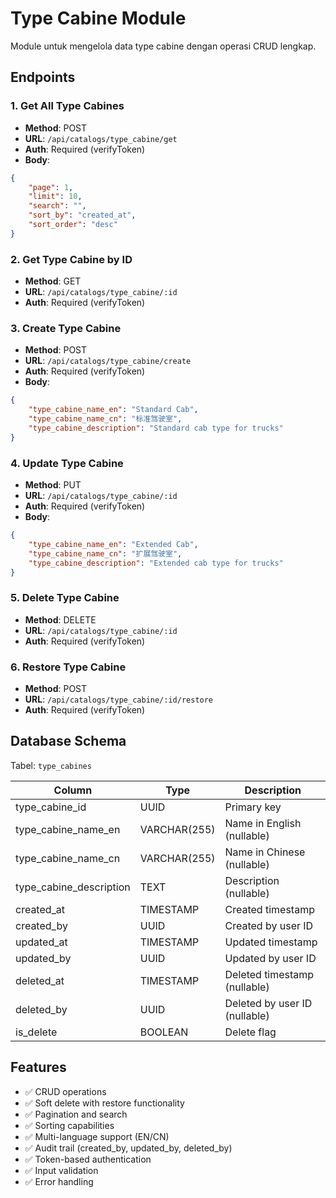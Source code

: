 # Type Cabine Module

Module untuk mengelola data type cabine dengan operasi CRUD lengkap.

## Endpoints

### 1. Get All Type Cabines
- **Method**: POST
- **URL**: `/api/catalogs/type_cabine/get`
- **Auth**: Required (verifyToken)
- **Body**:
```json
{
    "page": 1,
    "limit": 10,
    "search": "",
    "sort_by": "created_at",
    "sort_order": "desc"
}
```

### 2. Get Type Cabine by ID
- **Method**: GET
- **URL**: `/api/catalogs/type_cabine/:id`
- **Auth**: Required (verifyToken)

### 3. Create Type Cabine
- **Method**: POST
- **URL**: `/api/catalogs/type_cabine/create`
- **Auth**: Required (verifyToken)
- **Body**:
```json
{
    "type_cabine_name_en": "Standard Cab",
    "type_cabine_name_cn": "标准驾驶室",
    "type_cabine_description": "Standard cab type for trucks"
}
```

### 4. Update Type Cabine
- **Method**: PUT
- **URL**: `/api/catalogs/type_cabine/:id`
- **Auth**: Required (verifyToken)
- **Body**:
```json
{
    "type_cabine_name_en": "Extended Cab",
    "type_cabine_name_cn": "扩展驾驶室",
    "type_cabine_description": "Extended cab type for trucks"
}
```

### 5. Delete Type Cabine
- **Method**: DELETE
- **URL**: `/api/catalogs/type_cabine/:id`
- **Auth**: Required (verifyToken)

### 6. Restore Type Cabine
- **Method**: POST
- **URL**: `/api/catalogs/type_cabine/:id/restore`
- **Auth**: Required (verifyToken)

## Database Schema

Tabel: `type_cabines`

| Column | Type | Description |
|--------|------|-------------|
| type_cabine_id | UUID | Primary key |
| type_cabine_name_en | VARCHAR(255) | Name in English (nullable) |
| type_cabine_name_cn | VARCHAR(255) | Name in Chinese (nullable) |
| type_cabine_description | TEXT | Description (nullable) |
| created_at | TIMESTAMP | Created timestamp |
| created_by | UUID | Created by user ID |
| updated_at | TIMESTAMP | Updated timestamp |
| updated_by | UUID | Updated by user ID |
| deleted_at | TIMESTAMP | Deleted timestamp (nullable) |
| deleted_by | UUID | Deleted by user ID (nullable) |
| is_delete | BOOLEAN | Delete flag |

## Features

- ✅ CRUD operations
- ✅ Soft delete with restore functionality
- ✅ Pagination and search
- ✅ Sorting capabilities
- ✅ Multi-language support (EN/CN)
- ✅ Audit trail (created_by, updated_by, deleted_by)
- ✅ Token-based authentication
- ✅ Input validation
- ✅ Error handling
